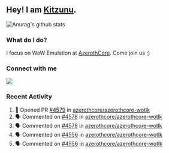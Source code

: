 ## Hey! I am [Kitzunu](https://Github.com/Kitzunu).

![Anurag's github stats](https://github-readme-stats.kitzunu.vercel.app/api?username=Kitzunu&show_icons=true)

### What do I do?

I focus on WoW Emulation at [AzerothCore](https://Github.com/AzerothCore). Come join us ;)

### Connect with me
[![](https://img.shields.io/badge/AzerothCore%20Discord-Connect%20with%20me!-green)](https://discord.com/invite/gkt4y2x)

### Recent Activity

<!--START_SECTION:activity-->
1. 💪 Opened PR [#4579](https://github.com/azerothcore/azerothcore-wotlk/pull/4579) in [azerothcore/azerothcore-wotlk](https://github.com/azerothcore/azerothcore-wotlk)
2. 🗣 Commented on [#4578](https://github.com/azerothcore/azerothcore-wotlk/issues/4578) in [azerothcore/azerothcore-wotlk](https://github.com/azerothcore/azerothcore-wotlk)
3. 🗣 Commented on [#4578](https://github.com/azerothcore/azerothcore-wotlk/issues/4578) in [azerothcore/azerothcore-wotlk](https://github.com/azerothcore/azerothcore-wotlk)
4. 🗣 Commented on [#4556](https://github.com/azerothcore/azerothcore-wotlk/issues/4556) in [azerothcore/azerothcore-wotlk](https://github.com/azerothcore/azerothcore-wotlk)
5. 🗣 Commented on [#4556](https://github.com/azerothcore/azerothcore-wotlk/issues/4556) in [azerothcore/azerothcore-wotlk](https://github.com/azerothcore/azerothcore-wotlk)
<!--END_SECTION:activity-->
